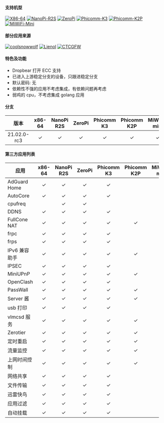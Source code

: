 #### 支持机型

[![X86-64](https://github.com/vgist/OpenWrt-Autobuild/actions/workflows/x86_64.yml/badge.svg)](https://github.com/vgist/OpenWrt-Autobuild/actions/workflows/x86_64.yml)
[![NanoPi-R2S](https://github.com/vgist/OpenWrt-Autobuild/actions/workflows/r2s.yml/badge.svg)](https://github.com/vgist/OpenWrt-Autobuild/actions/workflows/r2s.yml)
[![ZeroPi](https://github.com/vgist/OpenWrt-Autobuild/actions/workflows/zeropi.yml/badge.svg)](https://github.com/vgist/OpenWrt-Autobuild/actions/workflows/zeropi.yml)
[![Phicomm-K3](https://github.com/vgist/OpenWrt-Autobuild/actions/workflows/k3.yml/badge.svg)](https://github.com/vgist/OpenWrt-Autobuild/actions/workflows/k3.yml)
[![Phicomm-K2P](https://github.com/vgist/OpenWrt-Autobuild/actions/workflows/k2p.yml/badge.svg)](https://github.com/vgist/OpenWrt-Autobuild/actions/workflows/k2p.yml)
[![MiWiFi-Mini](https://github.com/vgist/OpenWrt-Autobuild/actions/workflows/miwifi-mini.yml/badge.svg)](https://github.com/vgist/OpenWrt-Autobuild/actions/workflows/miwifi-mini.yml)

#### 部分应用来源

[![coolsnowwolf](https://img.shields.io/badge/Lede-Lean-orange.svg?style=flat&logo=appveyor)](https://github.com/coolsnowwolf/lede)
[![Lienol](https://img.shields.io/badge/OpenWrt-Lienol-orange.svg?style=flat&logo=appveyor)](https://github.com/Lienol/openwrt)
[![CTCGFW](https://img.shields.io/badge/OpenWrt-CTCGFW-orange.svg?style=flat&logo=appveyor)](https://github.com/immortalwrt/immortalwrt)

#### 特色及功能

- Dropbear 打开 ECC 支持
- 已进入上游稳定分支的设备，只跟进稳定分支
- 默认密码: 无
- 依赖性不强的应用不考虑集成，有依赖问题再考虑
- 弱鸡的 cpu，不考虑集成 golang 应用

#### 分支

| 版本        |x86-64 |NanoPi R2S|ZeroPi |Phicomm K3|Phicomm K2P|MiWiFi-mini|
|:-----------:|:-----:|:--------:|:-----:|:--------:|:---------:|:---------:|
| 21.02.0-rc3 |&check;| &check;  |&check;| &check;  | &check;   | &check;   |

#### 第三方应用列表

| 应用        |x86-64 |NanoPi R2S|ZeroPi |Phicomm K3|Phicomm K2P|MiWiFi-mini|
|-------------|:-----:|:--------:|:-----:|:--------:|:---------:|:---------:|
|AdGuard Home |&check;| &check;  |&check;| &check;  |           |           |
| AutoCore    |&check;| &check;  |&check;| &check;  |           |           |
| cpufreq     |       | &check;  |&check;|          |           |           |
| DDNS        |&check;| &check;  |&check;| &check;  |           |           |
|FullCone NAT |&check;| &check;  |&check;| &check;  | &check;   | &check;   |
| frpc        |&check;| &check;  |&check;| &check;  |           |           |
| frps        |&check;| &check;  |&check;| &check;  |           |           |
|IPv6 兼容助手|&check;| &check;  |&check;| &check;  | &check;   | &check;   |
| IPSEC       |&check;| &check;  |&check;| &check;  |           |           |
| MiniUPnP    |&check;| &check;  |&check;| &check;  | &check;   | &check;   |
| OpenClash   |&check;| &check;  |&check;| &check;  |           |           |
| PassWall    |&check;| &check;  |&check;| &check;  |  &check;  | &check;   |
| Server 酱   |&check;| &check;  |&check;| &check;  |  &check;  | &check;   |
| usb 打印    |&check;| &check;  |&check;| &check;  |           | &check;   |
| vlmcsd 服务 |&check;| &check;  |&check;| &check;  |  &check;  | &check;   |
| Zerotier    |&check;| &check;  |&check;| &check;  |  &check;  | &check;   |
| 定时重启    |&check;| &check;  |&check;| &check;  |  &check;  | &check;   |
| 流量监控    |&check;| &check;  |&check;| &check;  |  &check;  | &check;   |
|上网时间控制 |&check;| &check;  |&check;| &check;  |  &check;  | &check;   |
| 网络共享    |&check;| &check;  |&check;| &check;  |           | &check;   |
| 文件传输    |&check;| &check;  |&check;| &check;  |           |           |
| 迅雷快鸟    |&check;| &check;  |&check;| &check;  |           |           |
| 应用过滤    |&check;| &check;  |&check;| &check;  |           |           |
| 自动挂载    |&check;| &check;  |&check;| &check;  |           | &check;   |
